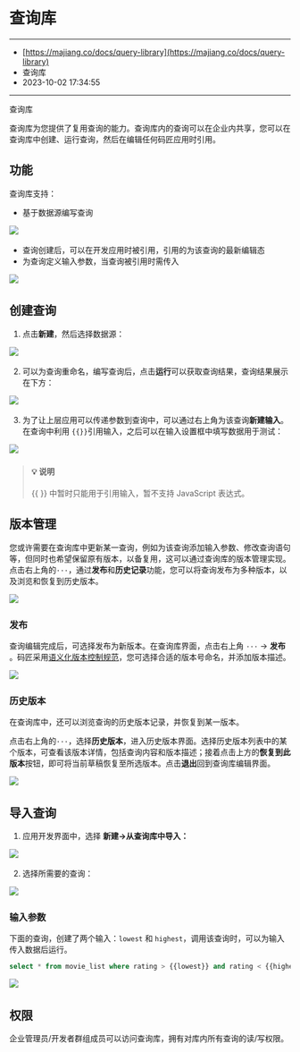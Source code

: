 # 查询库

---

* [https://majiang.co/docs/query-library](https://majiang.co/docs/query-library)
* 查询库
* 2023-10-02 17:34:55

---

查询库

查询库为您提供了复用查询的能力。查询库内的查询可以在企业内共享，您可以在查询库中创建、运行查询，然后在编辑任何码匠应用时引用。

## 功能

查询库支持：

* 基于数据源编写查询

​![](assets/1-20231002173456-k3m481b.png)​

* 查询创建后，可以在开发应用时被引用，引用的为该查询的最新编辑态
* 为查询定义输入参数，当查询被引用时需传入

​![](assets/2-20231002173456-uv3d2k8.png)​

## 创建查询

1. 点击​**新建**​，然后选择数据源：

​![](assets/3-20231002173456-6e4tg1l.png)​

2. 可以为查询重命名，编写查询后，点击**运行**可以获取查询结果，查询结果展示在下方：

​![](assets/4-20231002173456-x07uri0.png)​

3. 为了让上层应用可以传递参数到查询中，可以通过右上角为该查询​**新建输入**​。在查询中利用 `{{}}`​ 引用输入，之后可以在输入设置框中填写数据用于测试：

​![](assets/5-20231002173456-z7vwq44.png)​

> #### 💡 说明
>
> {{ }} 中暂时只能用于引用输入，暂不支持 JavaScript 表达式。

## 版本管理

您或许需要在查询库中更新某一查询，例如为该查询添加输入参数、修改查询语句等，但同时也希望保留原有版本，以备复用，这可以通过查询库的版本管理实现。点击右上角的`···`​，通过**发布**和**历史记录**功能，您可以将查询发布为多种版本，以及浏览和恢复到历史版本。

​![](assets/9-20231002173456-q6hxfj2.png)​

### 发布

查询编辑完成后，可选择发布为新版本。在查询库界面，点击右上角 `···`​ -> ​**发布**​。码匠采用[语义化版本控制规范](https://semver.org/lang/zh-CN/)，您可选择合适的版本号命名，并添加版本描述。

​![](assets/10-20231002173456-j58yvm4.png)​

### 历史版本

在查询库中，还可以浏览查询的历史版本记录，并恢复到某一版本。

点击右上角的`···`​，选择​**历史版本**​，进入历史版本界面。选择历史版本列表中的某个版本，可查看该版本详情，包括查询内容和版本描述；接着点击上方的**恢复到此版本**按钮，即可将当前草稿恢复至所选版本。点击**退出**回到查询库编辑界面。

​![](assets/11-20231002173456-tmrzzqm.png)​

## 导入查询

1. 应用开发界面中，选择 **新建-&gt;从查询库中导入：**

​![](assets/6-20231002173456-ffl3vei.png)​

2. 选择所需要的查询：

​![](assets/7-20231002173456-9jyjndr.png)​

### 输入参数

下面的查询，创建了两个输入：`lowest`​ 和 `highest`​，调用该查询时，可以为输入传入数据后运行。

```sql
select * from movie_list where rating > {{lowest}} and rating < {{highest}}
```

​![](assets/8-20231002173456-5v7ob7k.png)​

## 权限

企业管理员/开发者群组成员可以访问查询库，拥有对库内所有查询的读/写权限。
